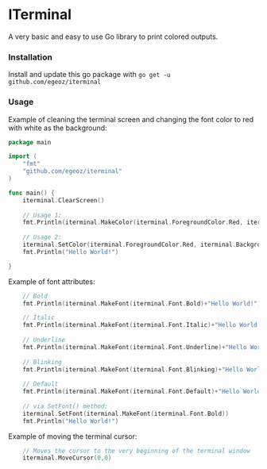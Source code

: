 # ITerminal
A very basic and easy to use Go library to print colored outputs.

### Installation
Install and update this go package with `go get -u github.com/egeoz/iterminal`

### Usage
Example of cleaning the terminal screen and changing the font color to red with white as the background:

```go
package main

import (
	"fmt"
	"github.com/egeoz/iterminal"
)

func main() {
    iterminal.ClearScreen()
    
    // Usage 1:
    fmt.Println(iterminal.MakeColor(iterminal.ForegroundColor.Red, iterminal.BackgroundColor.White)+"Hello World!")
    
    // Usage 2:
    iterminal.SetColor(iterminal.ForegroundColor.Red, iterminal.BackgroundColor.White)
    fmt.Println("Hello World!")

}
```


Example of font attributes:
```go
    // Bold
    fmt.Println(iterminal.MakeFont(iterminal.Font.Bold)+"Hello World!")

    // Italic
    fmt.Println(iterminal.MakeFont(iterminal.Font.Italic)+"Hello World!")
    
    // Underline
    fmt.Println(iterminal.MakeFont(iterminal.Font.Underline)+"Hello World!")
    
    // Blinking
    fmt.Println(iterminal.MakeFont(iterminal.Font.Blinking)+"Hello World!")
    
    // Default
    fmt.Println(iterminal.MakeFont(iterminal.Font.Default)+"Hello World!")
    
    // via SetFont() method:
    iterminal.SetFont(iterminal.MakeFont(iterminal.Font.Bold))
    fmt.Println("Hello World!")
```


Example of moving the terminal cursor:
```go
    // Moves the cursor to the very beginning of the terminal window
    iterminal.MoveCursor(0,0)

```
